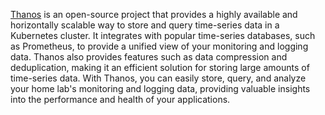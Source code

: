 [Thanos](https://thanos.io/) is an open-source project that provides a highly available and horizontally scalable way to store and query time-series data in a Kubernetes cluster. It integrates with popular time-series databases, such as Prometheus, to provide a unified view of your monitoring and logging data. Thanos also provides features such as data compression and deduplication, making it an efficient solution for storing large amounts of time-series data. With Thanos, you can easily store, query, and analyze your home lab's monitoring and logging data, providing valuable insights into the performance and health of your applications.